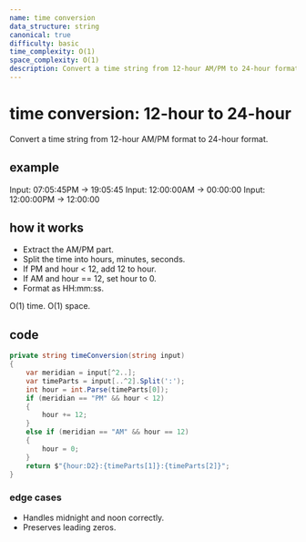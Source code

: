```yaml
---
name: time conversion
data_structure: string
canonical: true
difficulty: basic
time_complexity: O(1)
space_complexity: O(1)
description: Convert a time string from 12-hour AM/PM to 24-hour format.
---
```


# time conversion: 12-hour to 24-hour

Convert a time string from 12-hour AM/PM format to 24-hour format.

## example

Input: 07:05:45PM → 19:05:45
Input: 12:00:00AM → 00:00:00
Input: 12:00:00PM → 12:00:00

## how it works

- Extract the AM/PM part.
- Split the time into hours, minutes, seconds.
- If PM and hour < 12, add 12 to hour.
- If AM and hour == 12, set hour to 0.
- Format as HH:mm:ss.

O(1) time. O(1) space.

## code

```csharp
private string timeConversion(string input)
{
    var meridian = input[^2..];
    var timeParts = input[..^2].Split(':');
    int hour = int.Parse(timeParts[0]);
    if (meridian == "PM" && hour < 12)
    {
        hour += 12;
    }
    else if (meridian == "AM" && hour == 12)
    {
        hour = 0;
    }
    return $"{hour:D2}:{timeParts[1]}:{timeParts[2]}";
}
```

### edge cases

- Handles midnight and noon correctly.
- Preserves leading zeros.
